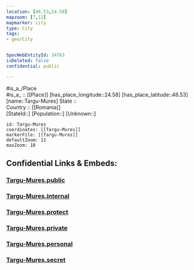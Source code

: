 ```yaml
---
location: [46.53,24.58] 
mapzoom: [7,12] 
mapmarker: city 
type: City
tags:
- geo/City


SpocWebEntityId: 34763
isDeleted: false
confidential: public

---
```

#is_a_/Place  
#is_a_ :: [[Place]] 
[has_place_longitude::24.58] 
[has_place_latitude::46.53] 
[name::Targu-Mures] 
State ::  
Country :: [[Romania]]  
[StateId::] 
[Population::] 
[Unknown::] 


```leaflet
id: Targu-Mures
coordinates: [[Targu-Mures]] 
markerFile: [[Targu-Mures]] 
defaultZoom: 11 
maxZoom: 18
```


## Confidential Links & Embeds: 

### [Targu-Mures.public](/_public/\Earth\Continent\Europe\Europe~East\Romania\Regions~Romania\Romania~Centru\Mures\CityTargu-Mures.public.md) 

### [Targu-Mures.internal](/_internal/\Earth\Continent\Europe\Europe~East\Romania\Regions~Romania\Romania~Centru\Mures\CityTargu-Mures.internal.md) 

### [Targu-Mures.protect](/_protect/\Earth\Continent\Europe\Europe~East\Romania\Regions~Romania\Romania~Centru\Mures\CityTargu-Mures.protect.md) 

### [Targu-Mures.private](/_private/\Earth\Continent\Europe\Europe~East\Romania\Regions~Romania\Romania~Centru\Mures\CityTargu-Mures.private.md) 

### [Targu-Mures.personal](/_personal/\Earth\Continent\Europe\Europe~East\Romania\Regions~Romania\Romania~Centru\Mures\CityTargu-Mures.personal.md) 

### [Targu-Mures.secret](/_secret/\Earth\Continent\Europe\Europe~East\Romania\Regions~Romania\Romania~Centru\Mures\CityTargu-Mures.secret.md)

